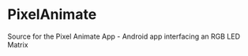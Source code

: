 PixelAnimate
============

Source for the Pixel Animate App - Android app interfacing an RGB LED Matrix